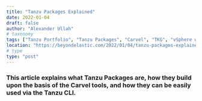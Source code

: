 ```yaml
---
title: "Tanzu Packages Explained"
date: 2022-01-04
draft: false
author: "Alexander Ullah"
# taxonomy
tags: ["Tanzu Portfolio", "Tanzu Packages", "Carvel", "TKG", "vSphere with Tanzu", "Kubernetes", "Tanzu CLI", "Tanzu Kubernetes Grid"]
location: "https://beyondelastic.com/2022/01/04/tanzu-packages-explained/"
# type
type: "post"
---
```


### This article explains what Tanzu Packages are, how they build upon the basis of the Carvel tools, and how they can be easily used via the Tanzu CLI.
